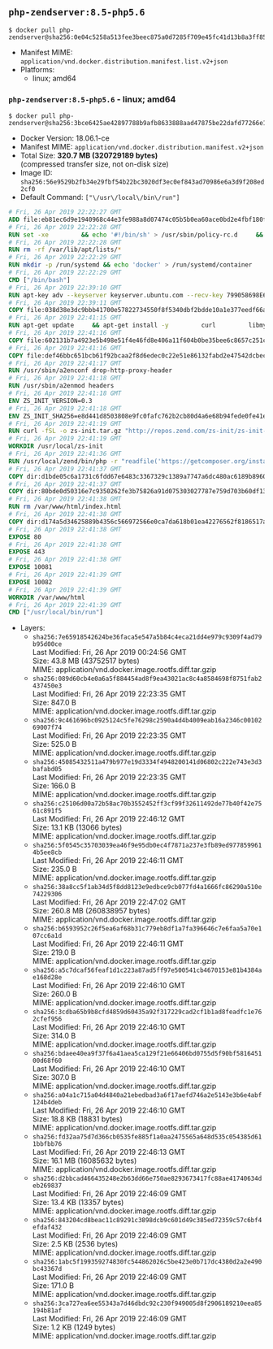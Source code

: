 ## `php-zendserver:8.5-php5.6`

```console
$ docker pull php-zendserver@sha256:0e04c5258a513fee3beec875a0d7285f709e45fc41d13b8a3ff853f5e761327d
```

-	Manifest MIME: `application/vnd.docker.distribution.manifest.list.v2+json`
-	Platforms:
	-	linux; amd64

### `php-zendserver:8.5-php5.6` - linux; amd64

```console
$ docker pull php-zendserver@sha256:3bce6425ae42897788b9afb8633888aad47875be22dafd77266e1aa7991faf8f
```

-	Docker Version: 18.06.1-ce
-	Manifest MIME: `application/vnd.docker.distribution.manifest.v2+json`
-	Total Size: **320.7 MB (320729189 bytes)**  
	(compressed transfer size, not on-disk size)
-	Image ID: `sha256:56e9529b2fb34e29fbf54b22bc3020df3ec0ef843ad70986e6a3d9f208ed2cf0`
-	Default Command: `["\/usr\/local\/bin\/run"]`

```dockerfile
# Fri, 26 Apr 2019 22:22:27 GMT
ADD file:eb81ec6d9e1940968c44e3fe988a8d07474c05b5b0ea60ace0bd2e4fbf180f3b in / 
# Fri, 26 Apr 2019 22:22:28 GMT
RUN set -xe 		&& echo '#!/bin/sh' > /usr/sbin/policy-rc.d 	&& echo 'exit 101' >> /usr/sbin/policy-rc.d 	&& chmod +x /usr/sbin/policy-rc.d 		&& dpkg-divert --local --rename --add /sbin/initctl 	&& cp -a /usr/sbin/policy-rc.d /sbin/initctl 	&& sed -i 's/^exit.*/exit 0/' /sbin/initctl 		&& echo 'force-unsafe-io' > /etc/dpkg/dpkg.cfg.d/docker-apt-speedup 		&& echo 'DPkg::Post-Invoke { "rm -f /var/cache/apt/archives/*.deb /var/cache/apt/archives/partial/*.deb /var/cache/apt/*.bin || true"; };' > /etc/apt/apt.conf.d/docker-clean 	&& echo 'APT::Update::Post-Invoke { "rm -f /var/cache/apt/archives/*.deb /var/cache/apt/archives/partial/*.deb /var/cache/apt/*.bin || true"; };' >> /etc/apt/apt.conf.d/docker-clean 	&& echo 'Dir::Cache::pkgcache ""; Dir::Cache::srcpkgcache "";' >> /etc/apt/apt.conf.d/docker-clean 		&& echo 'Acquire::Languages "none";' > /etc/apt/apt.conf.d/docker-no-languages 		&& echo 'Acquire::GzipIndexes "true"; Acquire::CompressionTypes::Order:: "gz";' > /etc/apt/apt.conf.d/docker-gzip-indexes 		&& echo 'Apt::AutoRemove::SuggestsImportant "false";' > /etc/apt/apt.conf.d/docker-autoremove-suggests
# Fri, 26 Apr 2019 22:22:28 GMT
RUN rm -rf /var/lib/apt/lists/*
# Fri, 26 Apr 2019 22:22:29 GMT
RUN mkdir -p /run/systemd && echo 'docker' > /run/systemd/container
# Fri, 26 Apr 2019 22:22:29 GMT
CMD ["/bin/bash"]
# Fri, 26 Apr 2019 22:39:10 GMT
RUN apt-key adv --keyserver keyserver.ubuntu.com --recv-key 799058698E65316A2E7A4FF42EAE1437F7D2C623
# Fri, 26 Apr 2019 22:39:11 GMT
COPY file:038d38e3dc9bbb41700e57822734550f8f5340dbf2bdde10a1e377eedf66a25e in /etc/apt/sources.list.d/zend-server.list 
# Fri, 26 Apr 2019 22:41:15 GMT
RUN apt-get update     && apt-get install -y         curl         libmysqlclient20         unzip         git         zend-server-php-5.6=8.5.12+b817     && rm -rf /var/lib/apt/lists/*     && /usr/local/zend/bin/zendctl.sh stop
# Fri, 26 Apr 2019 22:41:16 GMT
COPY file:602131b7a4923e5b498e51f4e46fd8e406a11f604b0be35bee6c8657c251c625 in /etc/zend.lic 
# Fri, 26 Apr 2019 22:41:16 GMT
COPY file:def46bbc651bcb61f92bcaa2f8d6edec0c22e51e86132fabd2e47542dcbec0bf in /etc/apache2/conf-available 
# Fri, 26 Apr 2019 22:41:17 GMT
RUN /usr/sbin/a2enconf drop-http-proxy-header
# Fri, 26 Apr 2019 22:41:18 GMT
RUN /usr/sbin/a2enmod headers
# Fri, 26 Apr 2019 22:41:18 GMT
ENV ZS_INIT_VERSION=0.3
# Fri, 26 Apr 2019 22:41:18 GMT
ENV ZS_INIT_SHA256=e8d441d8503808e9fc0fafc762b2cb80d4a6e68b94fede0fe41efdeac10800cb
# Fri, 26 Apr 2019 22:41:19 GMT
RUN curl -fSL -o zs-init.tar.gz "http://repos.zend.com/zs-init/zs-init-docker-${ZS_INIT_VERSION}.tar.gz"     && echo "${ZS_INIT_SHA256} *zs-init.tar.gz" | sha256sum -c -     && mkdir /usr/local/zs-init     && tar xzf zs-init.tar.gz --strip-components=1 -C /usr/local/zs-init     && rm zs-init.tar.gz
# Fri, 26 Apr 2019 22:41:19 GMT
WORKDIR /usr/local/zs-init
# Fri, 26 Apr 2019 22:41:36 GMT
RUN /usr/local/zend/bin/php -r "readfile('https://getcomposer.org/installer');" | /usr/local/zend/bin/php     && /usr/local/zend/bin/php composer.phar self-update && /usr/local/zend/bin/php composer.phar update
# Fri, 26 Apr 2019 22:41:37 GMT
COPY dir:d1bde05c6a1731c6fdd67e6483c3367329c1389a7747a6dc480ac6189b8960ad in /usr/local/bin 
# Fri, 26 Apr 2019 22:41:37 GMT
COPY dir:80bde0d50316e7c9350262fe3b75826a91d075303027787e759d703b60df13d6 in /usr/local/zend/var/plugins/ 
# Fri, 26 Apr 2019 22:41:38 GMT
RUN rm /var/www/html/index.html
# Fri, 26 Apr 2019 22:41:38 GMT
COPY dir:d174a5d34625889b4356c566972566e0ca7da618b01ea42276562f8186517a67 in /var/www/html 
# Fri, 26 Apr 2019 22:41:38 GMT
EXPOSE 80
# Fri, 26 Apr 2019 22:41:38 GMT
EXPOSE 443
# Fri, 26 Apr 2019 22:41:38 GMT
EXPOSE 10081
# Fri, 26 Apr 2019 22:41:39 GMT
EXPOSE 10082
# Fri, 26 Apr 2019 22:41:39 GMT
WORKDIR /var/www/html
# Fri, 26 Apr 2019 22:41:39 GMT
CMD ["/usr/local/bin/run"]
```

-	Layers:
	-	`sha256:7e65918542624be36faca5e547a5b84c4eca21dd4e979c9309f4ad79b95d00ce`  
		Last Modified: Fri, 26 Apr 2019 00:24:56 GMT  
		Size: 43.8 MB (43752517 bytes)  
		MIME: application/vnd.docker.image.rootfs.diff.tar.gzip
	-	`sha256:089d60cb4e0a6a5f884454ad8f9ea43021ac8c4a8584698f8751fab2437450e3`  
		Last Modified: Fri, 26 Apr 2019 22:23:35 GMT  
		Size: 847.0 B  
		MIME: application/vnd.docker.image.rootfs.diff.tar.gzip
	-	`sha256:9c461696bc0925124c5fe76298c2590a4d4b4009eab16a2346c0010269007f74`  
		Last Modified: Fri, 26 Apr 2019 22:23:35 GMT  
		Size: 525.0 B  
		MIME: application/vnd.docker.image.rootfs.diff.tar.gzip
	-	`sha256:45085432511a479b977e19d3334f4948200141d06802c222e743e3d3bafabd05`  
		Last Modified: Fri, 26 Apr 2019 22:23:35 GMT  
		Size: 166.0 B  
		MIME: application/vnd.docker.image.rootfs.diff.tar.gzip
	-	`sha256:c25106d00a72b58ac70b3552452ff3cf99f32611492de77b40f42e7561c891f5`  
		Last Modified: Fri, 26 Apr 2019 22:46:12 GMT  
		Size: 13.1 KB (13066 bytes)  
		MIME: application/vnd.docker.image.rootfs.diff.tar.gzip
	-	`sha256:5f0545c35703039ea46f9e95db0ec4f7871a237e3fb89ed9778599614b5ee8cb`  
		Last Modified: Fri, 26 Apr 2019 22:46:11 GMT  
		Size: 235.0 B  
		MIME: application/vnd.docker.image.rootfs.diff.tar.gzip
	-	`sha256:38a8cc5f1ab34d5f8dd8123e9edbce9cb077fd4a1666fc86290a510e74229306`  
		Last Modified: Fri, 26 Apr 2019 22:47:02 GMT  
		Size: 260.8 MB (260838957 bytes)  
		MIME: application/vnd.docker.image.rootfs.diff.tar.gzip
	-	`sha256:b6593952c26f5ea6af68b31c779eb8df1a7fa396646c7e6faa5a70e107cc6a1d`  
		Last Modified: Fri, 26 Apr 2019 22:46:11 GMT  
		Size: 219.0 B  
		MIME: application/vnd.docker.image.rootfs.diff.tar.gzip
	-	`sha256:a5c7dcaf56feaf1d1c223a87ad5ff97e500541cb4670153e81b4384ae168d28e`  
		Last Modified: Fri, 26 Apr 2019 22:46:10 GMT  
		Size: 260.0 B  
		MIME: application/vnd.docker.image.rootfs.diff.tar.gzip
	-	`sha256:3cdba65b9b8cfd4859d60435a92f317229cad2cf1b1ad8feadfc1e762cfef956`  
		Last Modified: Fri, 26 Apr 2019 22:46:10 GMT  
		Size: 314.0 B  
		MIME: application/vnd.docker.image.rootfs.diff.tar.gzip
	-	`sha256:bdaee40ea9f37f6a41aea5ca129f21e66406bd0755d5f90bf581645100d68f60`  
		Last Modified: Fri, 26 Apr 2019 22:46:10 GMT  
		Size: 307.0 B  
		MIME: application/vnd.docker.image.rootfs.diff.tar.gzip
	-	`sha256:a04a1c715a04d4840a21ebedbad3a6f17aefd746a2e5143e3b6e4abf124b4deb`  
		Last Modified: Fri, 26 Apr 2019 22:46:10 GMT  
		Size: 18.8 KB (18831 bytes)  
		MIME: application/vnd.docker.image.rootfs.diff.tar.gzip
	-	`sha256:fd32aa75d7d366cb0535fe885f1a0aa2475565a648d535c054385d611bbfbb76`  
		Last Modified: Fri, 26 Apr 2019 22:46:13 GMT  
		Size: 16.1 MB (16085632 bytes)  
		MIME: application/vnd.docker.image.rootfs.diff.tar.gzip
	-	`sha256:d2bbcad466435248e2b63dd66e750ae8293673417fc88ae41740634deb269837`  
		Last Modified: Fri, 26 Apr 2019 22:46:09 GMT  
		Size: 13.4 KB (13357 bytes)  
		MIME: application/vnd.docker.image.rootfs.diff.tar.gzip
	-	`sha256:843204cd8beac11c89291c3898dcb9c601d49c385ed72359c57c6bf4efdaf432`  
		Last Modified: Fri, 26 Apr 2019 22:46:09 GMT  
		Size: 2.5 KB (2536 bytes)  
		MIME: application/vnd.docker.image.rootfs.diff.tar.gzip
	-	`sha256:1abc5f199359274830fc544862026c5be423e0b717dc4380d2a2e490bc43367d`  
		Last Modified: Fri, 26 Apr 2019 22:46:09 GMT  
		Size: 171.0 B  
		MIME: application/vnd.docker.image.rootfs.diff.tar.gzip
	-	`sha256:3ca727ea6ee55343a7d46dbdc92c230f949005d8f2906189210eea85194b81af`  
		Last Modified: Fri, 26 Apr 2019 22:46:09 GMT  
		Size: 1.2 KB (1249 bytes)  
		MIME: application/vnd.docker.image.rootfs.diff.tar.gzip
